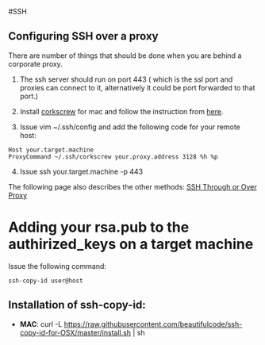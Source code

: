 #SSH
## Configuring SSH over a proxy

There are number of things that should be done when you are behind a 
corporate proxy.

1. The ssh server should run on port 443 ( which is the ssl port and proxies
    can connect to it, alternatively it could be port forwarded to that port.)

2. Install [corkscrew](http://agroman.net/corkscrew/) for mac and follow 
    the instruction from [here](http://meinit.nl/ssh-through-a-proxy-from-your-apple-mac-os-x).

3. Issue <ic>vim ~/.ssh/config</ic> and add the following code for your
    remote host:
    
~~~
Host your.target.machine
ProxyCommand ~/.ssh/corkscrew your.proxy.address 3128 %h %p
~~~

4. Issue <ic>ssh your.target.machine -p 443</ic>

The following page also describes the other methods: 
[SSH Through or Over Proxy](https://daniel.haxx.se/docs/sshproxy.html)

# Adding your rsa.pub to the authirized_keys on a target machine

Issue the following command:
~~~shell
ssh-copy-id user@host
~~~

## Installation of ssh-copy-id:
 - **MAC**: <ic>curl -L https://raw.githubusercontent.com/beautifulcode/ssh-copy-id-for-OSX/master/install.sh | sh </ic>